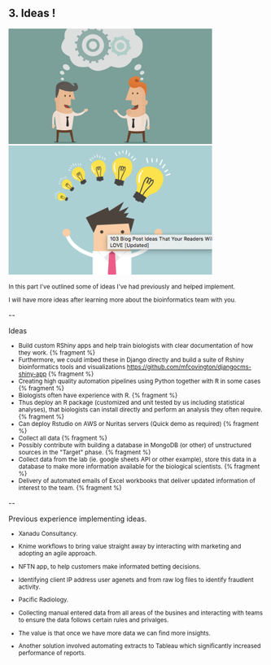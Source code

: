 ## 3. Ideas !

<img src="/public/img/ideas.png" width="400px"/> <img src="/public/img/idea_man.png" width="400px"/>

<small>

In this part I've outlined some of ideas I've had previously and helped implement.


I will have more ideas after learning more about the bioinformatics team with you.

</small>

--


Ideas 


<small>

- Build custom RShiny apps and help train biologists with clear documentation of how they work. {% fragment %}
 - Furthermore, we could imbed these in Django directly and build a suite of Rshiny bioinformatics tools and visualizations https://github.com/mfcovington/djangocms-shiny-app {% fragment %}
- Creating high quality automation pipelines using Python together with R in some cases {% fragment %}
- Biologists often have experience with R. {% fragment %}
 - Thus deploy an R package (customized and unit tested by us including statistical analyses), that biologists can install directly and perform an analysis they often require. {% fragment %}
 - Can deploy Rstudio on AWS or Nuritas servers (Quick demo as required) {% fragment %}
 - Collect all data {% fragment %}
 - Possibly contribute with building a database in MongoDB (or other) of unstructured sources in the "Target" phase. {% fragment %}
 - Collect data from the lab (ie. google sheets API or other example), store this data in a database to make more information available for the biological scientists. {% fragment %}
- Delivery of automated emails of Excel workbooks that deliver updated information of interest to the team. {% fragment %}

</small>

--

Previous experience implementing ideas.

<small>

- Xanadu Consultancy.
 - Knime workflows to bring value straight away by interacting with marketing and adopting an agile approach.
 - NFTN app, to help customers make informated betting decisions.
 - Identifying client IP address user agenets and from raw log files to identify fraudlent activity.

- Pacific Radiology.
 - Collecting manual entered data from all areas of the busines and interacting with teams to ensure the data follows certain rules and privalges.
 - The value is that once we have more data we can find more insights.
 - Another solution involved automating extracts to Tableau which significantly increased performance of reports.

</small>